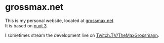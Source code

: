 # grossmax.net

This is my personal website, located at [grossmax.net](https://grossmax.net/).  
It is based on [nuxt 3](https://nuxt.com/).

I sometimes stream the development live on [Twitch.TV/TheMaxGrossmann](https://www.twitch.tv/TheMaxGrossmann).
